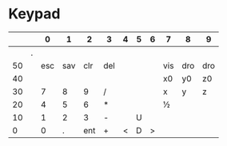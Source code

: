 # Keypad


|    | |  0  |  1  |  2  |  3  |  4  |  5  |  6  |  7  |  8  |  9  |
|----|-|-----|-----|-----|-----|-----|-----|-----|-----|-----|-----|
|    |.|     |     |     |     |     |     |     |     |     |     |
| 50 | | esc | sav | clr | del |     |     |     | vis | dro | dro |
| 40 | |     |     |     |     |     |     |     |  x0 |  y0 |  z0 |
| 30 | |  7  |  8  |  9  |  /  |     |     |     |  x  |  y  |  z  |
| 20 | |  4  |  5  |  6  |  *  |     |     |     |  ½  |     |     |
| 10 | |  1  |  2  |  3  |  -  |     |  U  |     |     |     |     |
|  0 | |  0  |  .  | ent |  +  |  <  |  D  |  >  |     |     |     |

